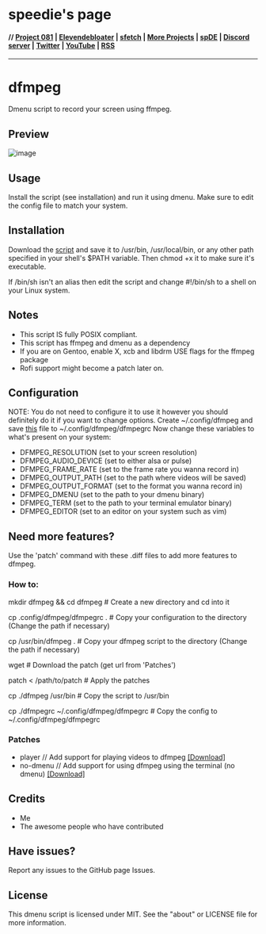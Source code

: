 # speedie's page

#### // [Project 081](https://p081.github.io) | [Elevendebloater](https://spdgmr.github.io/elevendebloater) | [sfetch](https://spdgmr.github.io/sfetch) | [More Projects](https://spdgmr.github.io/projects) | [spDE](https://spdgmr.github.io/spde) | [Discord server](https://ffdiscord.github.io) | [Twitter](https://nitter.net/spdgmr) | [YouTube](https://invidious.namazso.eu/speedie) | [RSS](https://raw.githubusercontent.com/spdgmr/posts/main/rss.xml)
--------------
# dfmpeg
Dmenu script to record your screen using ffmpeg.

## Preview
![image](https://user-images.githubusercontent.com/71722170/161388108-fecb715d-8c6b-4fe3-8815-08367e66a3e7.png)

## Usage
Install the script (see installation) and run it using dmenu. Make sure to edit the config file to match your system.

## Installation
Download the [script](https://raw.githubusercontent.com/speediegamer/dfmpeg/main/dfmpeg) and save it to /usr/bin, /usr/local/bin, or any other path specified in your shell's $PATH variable. Then chmod +x it to make sure it's executable.

If /bin/sh isn't an alias then edit the script and change #!/bin/sh to a shell on your Linux system.

## Notes
- This script IS fully POSIX compliant.
- This script has ffmpeg and dmenu as a dependency
- If you are on Gentoo, enable X, xcb and libdrm USE flags for the ffmpeg package
- Rofi support might become a patch later on.

## Configuration
NOTE: You do not need to configure it to use it however you should definitely do it if you want to change options.
Create ~/.config/dfmpeg and save [this](https://raw.githubusercontent.com/speediegamer/dfmpeg/main/dfmpegrc) file to ~/.config/dfmpeg/dfmpegrc Now change these variables to what's present on your system:
- DFMPEG_RESOLUTION (set to your screen resolution)
- DFMPEG_AUDIO_DEVICE (set to either alsa or pulse)
- DFMPEG_FRAME_RATE (set to the frame rate you wanna record in)
- DFMPEG_OUTPUT_PATH (set to the path where videos will be saved)
- DFMPEG_OUTPUT_FORMAT (set to the format you wanna record in)
- DFMPEG_DMENU (set to the path to your dmenu binary)
- DFMPEG_TERM (set to the path to your terminal emulator binary)
- DFMPEG_EDITOR (set to an editor on your system such as vim)

## Need more features?
Use the 'patch' command with these .diff files to add more features to dfmpeg.

### How to:
mkdir dfmpeg && cd dfmpeg # Create a new directory and cd into it

cp .config/dfmpeg/dfmpegrc . # Copy your configuration to the directory (Change the path if necessary)

cp /usr/bin/dfmpeg . # Copy your dfmpeg script to the directory (Change the path if necessary)

wget <patch> # Download the patch (get url from 'Patches')

patch < /path/to/patch # Apply the patches

cp ./dfmpeg /usr/bin # Copy the script to /usr/bin

cp ./dfmpegrc ~/.config/dfmpeg/dfmpegrc # Copy the config to ~/.config/dfmpeg/dfmpegrc

### Patches
- player // Add support for playing videos to dfmpeg [[Download]](https://raw.githubusercontent.com/speediegamer/dfmpeg/main/patches/player-dfmpeg.diff)
- no-dmenu // Add support for using dfmpeg using the terminal (no dmenu) [[Download]](https://raw.githubusercontent.com/speediegamer/dfmpeg/main/patches/nodmenu-dfmpeg.diff)

## Credits
- Me
- The awesome people who have contributed

## Have issues?
Report any issues to the GitHub page Issues.

## License
This dmenu script is licensed under MIT.
See the "about" or LICENSE file for more information.
